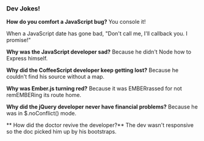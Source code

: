 ### Dev Jokes!

**How do you comfort a JavaScript bug?** You console it!

When a JavaScript date has gone bad, "Don't call me, I'll callback you. I promise!"

**Why was the JavaScript developer sad?** Because he didn't Node how to Express himself.

**Why did the CoffeeScript developer keep getting lost?** Because he couldn't find his source without a map.

**Why was Ember.js turning red?** Because it was EMBERrassed for not remEMBERing its route home.

**Why did the jQuery developer never have financial problems?** Because he was in $.noConflict() mode.

** How did the doctor revive the developer?** The dev wasn't responsive so the doc picked him up by his bootstraps.
